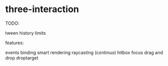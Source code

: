 # three-interaction

TODO:

tween
history
limits

features:

events
binding
smart rendering
raycasting (continuo)
hitbox
focus
drag and drop
droptarget
